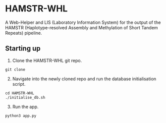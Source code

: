 # HAMSTR-WHL
A Web-Helper and LIS (Laboratory Information System) for the output of the HAMSTR (Haplotype-resolved Assembly and Methylation of Short Tandem Repeats) pipeline. 

## Starting up
1. Clone the HAMSTR-WHL git repo.
```
git clone 
```

2. Navigate into the newly cloned repo and run the database initialisation script.
```
cd HAMSTR-WHL
./initialise_db.sh
```

3. Run the app.
```
python3 app.py
```
